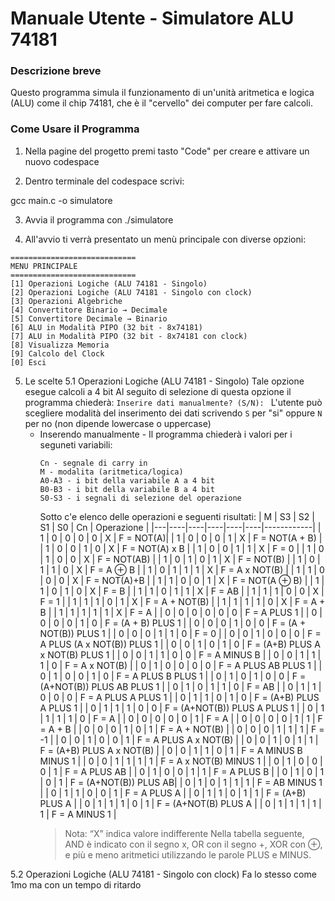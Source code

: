 # **Manuale Utente - Simulatore ALU 74181**

### Descrizione breve
Questo programma simula il funzionamento di un'unità aritmetica e logica (ALU) come il chip 74181, che è il "cervello" dei computer per fare calcoli.

### Come Usare il Programma

1. Nella pagine del progetto premi tasto "Code" per creare e attivare un nuovo codespace

2. Dentro terminale del codespace
scrivi:

gcc main.c -o simulatore

3. Avvia il programma con
./simulatore

4. All'avvio ti verrà presentato un menù principale con diverse opzioni:
```
============================
MENU PRINCIPALE
============================
[1] Operazioni Logiche (ALU 74181 - Singolo)
[2] Operazioni Logiche (ALU 74181 - Singolo con clock)
[3] Operazioni Algebriche   
[4] Convertitore Binario → Decimale 
[5] Convertitore Decimale → Binario 
[6] ALU in Modalità PIPO (32 bit - 8x74181)
[7] ALU in Modalità PIPO (32 bit - 8x74181 con clock)
[8] Visualizza Memoria   
[9] Calcolo del Clock  
[0] Esci
```
5. Le scelte
   5.1 Operazioni Logiche (ALU 74181 - Singolo)
   Tale opzione esegue calcoli a 4 bit
   Al seguito di selezione di questa opzione il programma chiederà:
   `Inserire dati manualmente? (S/N): `
   L'utente può scegliere modalità del inserimento dei dati scrivendo `S` per "si" oppure `N` per no (non dipende lowercase o uppercase)
   - Inserendo manualmente -
     Il programma chiederà i valori per i seguneti variabili:
     ```
     Cn - segnale di carry in
     M - modalita (aritmetica/logica)
     A0-A3 - i bit della variabile A a 4 bit
     B0-B3 - i bit della variabile B a 4 bit
     S0-S3 - i segnali di selezione del operazione
     ```
     Sotto c'e elenco delle operazioni e seguenti risultati:
     | M | S3 | S2 | S1 | S0 | Cn | Operazione | 
     |---|----|----|----|----|----|------------|
     | 1 | 0  | 0  | 0  | 0  | X  | F = NOT(A)|
     | 1 | 0  | 0  | 0  | 1  | X  | F = NOT(A + B) |
     | 1 | 0  | 0  | 1  | 0  | X  | F = NOT(A) x B |
     | 1 | 0  | 0  | 1  | 1  | X  | F = 0 |
     | 1 | 0  | 1  | 0  | 0  | X  | F = NOT(AB) |
     | 1 | 0  | 1  | 0  | 1  | X  | F = NOT(B) |
     | 1 | 0  | 1  | 1  | 0  | X  | F = A ⊕ B |
     | 1 | 0  | 1  | 1  | 1  | X  | F = A x NOT(B) |
     | 1 | 1  | 0  | 0  | 0  | X  | F = NOT(A)+B |
     | 1 | 1  | 0  | 0  | 1  | X  | F = NOT(A ⊕ B) |
     | 1 | 1  | 0  | 1  | 0  | X  | F = B |
     | 1 | 1  | 0  | 1  | 1  | X  | F = AB |
     | 1 | 1  | 1  | 0  | 0  | X  | F = 1 |
     | 1 | 1  | 1  | 0  | 1  | X  | F = A + NOT(B) |
     | 1 | 1  | 1  | 1  | 0  | X  | F = A + B |
     | 1 | 1  | 1  | 1  | 1  | X  | F = A |
     | 0 | 0  | 0  | 0  | 0  | 0  | F = A PLUS 1 |
     | 0 | 0  | 0  | 0  | 1  | 0  | F = (A + B) PLUS 1 |
     | 0 | 0  | 0  | 1  | 0  | 0  | F = (A + NOT(B)) PLUS 1 |
     | 0 | 0  | 0  | 1  | 1  | 0  | F = 0 |
     | 0 | 0  | 1  | 0  | 0  | 0  | F = A PLUS (A x NOT(B)) PLUS 1 |
     | 0 | 0  | 1  | 0  | 1  | 0  | F = (A+B) PLUS A x NOT(B) PLUS 1 |
     | 0 | 0  | 1  | 1  | 0  | 0  | F = A MINUS B |
     | 0 | 0  | 1  | 1  | 1  | 0  | F = A x NOT(B) |
     | 0 | 1  | 0  | 0  | 0  | 0  | F = A PLUS AB PLUS 1 |
     | 0 | 1  | 0  | 0  | 1  | 0  | F = A PLUS B PLUS 1 |
     | 0 | 1  | 0  | 1  | 0  | 0  | F = (A+NOT(B)) PLUS AB PLUS 1 |
     | 0 | 1  | 0  | 1  | 1  | 0  | F = AB |
     | 0 | 1  | 1  | 0  | 0  | 0  | F = A PLUS A PLUS 1 |
     | 0 | 1  | 1  | 0  | 1  | 0  | F = (A+B) PLUS A PLUS 1 |
     | 0 | 1  | 1  | 1  | 0  | 0  | F = (A+NOT(B)) PLUS A PLUS 1 |
     | 0 | 1  | 1  | 1  | 1  | 0  | F = A |
     | 0 | 0  | 0  | 0  | 0  | 1  | F = A |
     | 0 | 0  | 0  | 0  | 1  | 1  | F = A + B |
     | 0 | 0  | 0  | 1  | 0  | 1  | F = A + NOT(B) |
     | 0 | 0  | 0  | 1  | 1  | 1  | F = -1 |
     | 0 | 0  | 1  | 0  | 0  | 1  | F = A PLUS A x NOT(B) |
     | 0 | 0  | 1  | 0  | 1  | 1  | F = (A+B) PLUS A x NOT(B) |
     | 0 | 0  | 1  | 1  | 0  | 1  | F = A MINUS B MINUS 1 |
     | 0 | 0  | 1  | 1  | 1  | 1  | F = A x NOT(B) MINUS 1 |
     | 0 | 1  | 0  | 0  | 0  | 1  | F = A PLUS AB |
     | 0 | 1  | 0  | 0  | 1  | 1  | F = A PLUS B |
     | 0 | 1  | 0  | 1  | 0  | 1  | F = (A+NOT(B)) PLUS AB|
     | 0 | 1  | 0  | 1  | 1  | 1  | F = AB MINUS 1 |
     | 0 | 1  | 1  | 0  | 0  | 1  | F = A PLUS A |
     | 0 | 1  | 1  | 0  | 1  | 1  | F = (A+B) PLUS A |
     | 0 | 1  | 1  | 1  | 0  | 1  | F = (A+NOT(B) PLUS A |
     | 0 | 1  | 1  | 1  | 1  | 1  | F = A MINUS 1 |
     > Nota: “X” indica valore indifferente
     > Nella tabella seguente, AND è indicato con il segno x, OR con il segno +, XOR con ⊕, e più e meno aritmetici utilizzando le parole PLUS e MINUS.

 5.2 Operazioni Logiche (ALU 74181 - Singolo con clock)
 Fa lo stesso come 1mo ma con un tempo di ritardo
 

